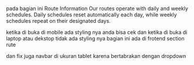 pada bagian ini
Route Information
Our routes operate with daily and weekly schedules. Daily schedules reset automatically each day, while weekly schedules repeat on their designated days.

ketika di buka di mobile ada styling nya anda bisa cek dan ketika di buka di laptop atau dekstop tidak ada styling nya bagian ini ada di frotend section rute

dan fix juga navbar di ukuran tablet karena bertabrakan dengan dropdown


